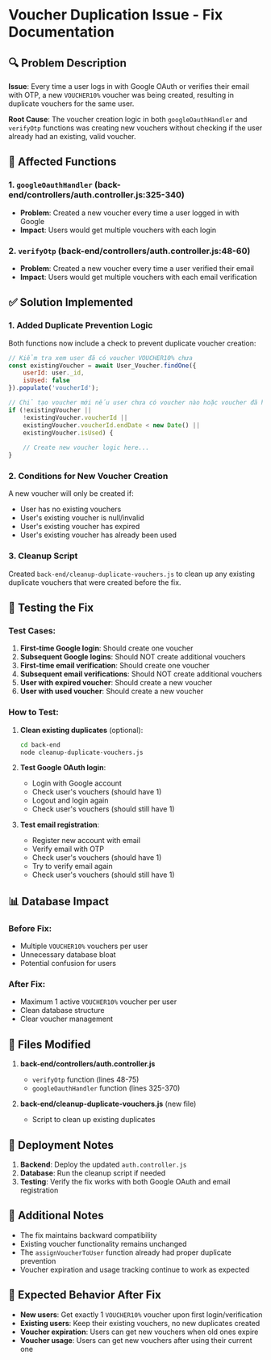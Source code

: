 # Voucher Duplication Issue - Fix Documentation

## 🔍 Problem Description

**Issue**: Every time a user logs in with Google OAuth or verifies their email with OTP, a new `VOUCHER10%` voucher was being created, resulting in duplicate vouchers for the same user.

**Root Cause**: The voucher creation logic in both `googleOauthHandler` and `verifyOtp` functions was creating new vouchers without checking if the user already had an existing, valid voucher.

## 📍 Affected Functions

### 1. `googleOauthHandler` (back-end/controllers/auth.controller.js:325-340)
- **Problem**: Created a new voucher every time a user logged in with Google
- **Impact**: Users would get multiple vouchers with each login

### 2. `verifyOtp` (back-end/controllers/auth.controller.js:48-60)  
- **Problem**: Created a new voucher every time a user verified their email
- **Impact**: Users would get multiple vouchers with each email verification

## ✅ Solution Implemented

### 1. Added Duplicate Prevention Logic

Both functions now include a check to prevent duplicate voucher creation:

```javascript
// Kiểm tra xem user đã có voucher VOUCHER10% chưa
const existingVoucher = await User_Voucher.findOne({
    userId: user._id,
    isUsed: false
}).populate('voucherId');

// Chỉ tạo voucher mới nếu user chưa có voucher nào hoặc voucher đã hết hạn
if (!existingVoucher || 
    !existingVoucher.voucherId || 
    existingVoucher.voucherId.endDate < new Date() ||
    existingVoucher.isUsed) {
    
    // Create new voucher logic here...
}
```

### 2. Conditions for New Voucher Creation

A new voucher will only be created if:
- User has no existing vouchers
- User's existing voucher is null/invalid
- User's existing voucher has expired
- User's existing voucher has already been used

### 3. Cleanup Script

Created `back-end/cleanup-duplicate-vouchers.js` to clean up any existing duplicate vouchers that were created before the fix.

## 🧪 Testing the Fix

### Test Cases:

1. **First-time Google login**: Should create one voucher
2. **Subsequent Google logins**: Should NOT create additional vouchers
3. **First-time email verification**: Should create one voucher  
4. **Subsequent email verifications**: Should NOT create additional vouchers
5. **User with expired voucher**: Should create a new voucher
6. **User with used voucher**: Should create a new voucher

### How to Test:

1. **Clean existing duplicates** (optional):
   ```bash
   cd back-end
   node cleanup-duplicate-vouchers.js
   ```

2. **Test Google OAuth login**:
   - Login with Google account
   - Check user's vouchers (should have 1)
   - Logout and login again
   - Check user's vouchers (should still have 1)

3. **Test email registration**:
   - Register new account with email
   - Verify email with OTP
   - Check user's vouchers (should have 1)
   - Try to verify email again
   - Check user's vouchers (should still have 1)

## 📊 Database Impact

### Before Fix:
- Multiple `VOUCHER10%` vouchers per user
- Unnecessary database bloat
- Potential confusion for users

### After Fix:
- Maximum 1 active `VOUCHER10%` voucher per user
- Clean database structure
- Clear voucher management

## 🔧 Files Modified

1. **back-end/controllers/auth.controller.js**
   - `verifyOtp` function (lines 48-75)
   - `googleOauthHandler` function (lines 325-370)

2. **back-end/cleanup-duplicate-vouchers.js** (new file)
   - Script to clean up existing duplicates

## 🚀 Deployment Notes

1. **Backend**: Deploy the updated `auth.controller.js`
2. **Database**: Run the cleanup script if needed
3. **Testing**: Verify the fix works with both Google OAuth and email registration

## 📝 Additional Notes

- The fix maintains backward compatibility
- Existing voucher functionality remains unchanged
- The `assignVoucherToUser` function already had proper duplicate prevention
- Voucher expiration and usage tracking continue to work as expected

## 🎯 Expected Behavior After Fix

- **New users**: Get exactly 1 `VOUCHER10%` voucher upon first login/verification
- **Existing users**: Keep their existing vouchers, no new duplicates created
- **Voucher expiration**: Users can get new vouchers when old ones expire
- **Voucher usage**: Users can get new vouchers after using their current one
